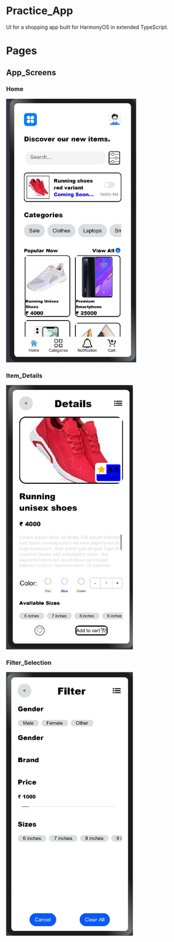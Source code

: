 # Practice_App
UI for a shopping app built for HarmonyOS in extended TypeScript.

# Pages
## App_Screens
### Home
![](./main_page.png)
### Item_Details
![](./item_desc_page.png)
### Filter_Selection
![](./filter_page.png)

